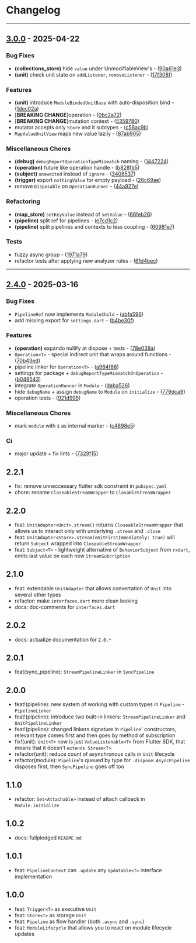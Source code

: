 # Changelog

---
## [3.0.0](https://github.com/arxdeus/modulisto/compare/modulisto-v2.4.0..3.0.0) - 2025-04-22

### Bug Fixes

- **(collections_store)** hide `value` under UnmodifiableView's - ([90a61e3](https://github.com/arxdeus/modulisto/commit/90a61e31617518e143ba41ba410f02df08e3a0b2))
- **(unit)** check unit state on `addListener`, `removeListener` - ([17f308f](https://github.com/arxdeus/modulisto/commit/17f308f152c0351cfe3d51a96e4139dfbd478c99))

### Features

- **(unit)** introduce `ModuleBindedUnitBase` with auto-disposition bind - ([1dec02a](https://github.com/arxdeus/modulisto/commit/1dec02a6b797fb1f77ba5cfae3479a8b98ebf16c))
-  [**BREAKING CHANGE**]operation - ([0bc2a72](https://github.com/arxdeus/modulisto/commit/0bc2a72837d0292e38375fc432c52503fe1c19f9))
-  [**BREAKING CHANGE**]mutation context - ([5359780](https://github.com/arxdeus/modulisto/commit/5359780898ecd0d5dc580a9ad4306322f98b5fe8))
- mutator accepts only `Store` and it subtypes - ([c58ac9b](https://github.com/arxdeus/modulisto/commit/c58ac9b17daa7ac8573df5ac99a95b8d18c28e55))
- `MapValueUnitView` maps new value lazily - ([87ab905](https://github.com/arxdeus/modulisto/commit/87ab905742fff89f2fccc732086ef473dd136b23))

### Miscellaneous Chores

- **(debug)** `debugReportOperationTypeMismatch` naming - ([1447224](https://github.com/arxdeus/modulisto/commit/1447224c8f16882d2a235feede5ff61329aceaaa))
- **(operation)** future like operation handle - ([b828fb5](https://github.com/arxdeus/modulisto/commit/b828fb504cec40081aa5ce6ba1ac73dde6a4757f))
- **(subject)** `unawaited` instead of `ignore` - ([3408537](https://github.com/arxdeus/modulisto/commit/34085376d709941c30d3c1c6b40e335e26a10777))
- **(trigger)** export `nothingValue` for empty payload - ([26c69ae](https://github.com/arxdeus/modulisto/commit/26c69ae20d3d14cc7dc13afe3929fa6c5de52fbc))
- remove `Disposable` on `OperationRunner` - ([44a927e](https://github.com/arxdeus/modulisto/commit/44a927eb292539b979bfa342f013780eda4d6682))

### Refactoring

- **(map_store)** `setKeyValue` instead of `setValue` - ([66feb26](https://github.com/arxdeus/modulisto/commit/66feb263dad38eeee7b33137943dfdadcbfe58a3))
- **(pipeline)** split ref for pipelines - ([e7cd1c2](https://github.com/arxdeus/modulisto/commit/e7cd1c2b4fb3959ab84b64ca844b23b11c6753c6))
- **(pipeline)** split pipelines and contexts to less coupling - ([60981e7](https://github.com/arxdeus/modulisto/commit/60981e75a5f149a9813e7d3d5964ff077b003440))

### Tests

- fuzzy async group - ([1971a79](https://github.com/arxdeus/modulisto/commit/1971a79ffccda216fd503a71d7a4e317ab1dcb91))
- refactor tests after applying new analyzer rules - ([61d4bec](https://github.com/arxdeus/modulisto/commit/61d4becd30fa3e0095bed0e531748e5fb5db23a5))

---
## [2.4.0](https://github.com/arxdeus/modulisto/compare/modulisto-v2.3.0..2.4.0) - 2025-03-16

### Bug Fixes

- `PipelineRef` now implements `ModuleChild` - ([abfa596](https://github.com/arxdeus/modulisto/commit/abfa5961f90d421a957dc2083cd752551aed61eb))
- add missing export for `settings.dart` - ([b4be30f](https://github.com/arxdeus/modulisto/commit/b4be30f3ce08ccdab403ef939e43f3e5ce921bad))

### Features

- **(operation)** expando nullify at dispose + tests - ([78e039a](https://github.com/arxdeus/modulisto/commit/78e039a028d6579f522207e0b862883406b7b344))
- `Operation<T>` - special indirect unit that wraps around functions - ([70b43ed](https://github.com/arxdeus/modulisto/commit/70b43ed44b6ba972a0b9b7cca056cae6acc64a8e))
- pipeline linker for `Operation<T>` - ([a964f68](https://github.com/arxdeus/modulisto/commit/a964f6859636535713a0008ea4ef8d49e7b91c64))
- settings for package + `debugReportTypeMismatchOnOperation` - ([b049543](https://github.com/arxdeus/modulisto/commit/b04954371cc4ad2d2482022ea29687a720ac0fde))
- integrate `OperationRunner` in `Module` - ([daba526](https://github.com/arxdeus/modulisto/commit/daba5269c170e08a9537fca812caf4ddfdbdb6b9))
- hide `debugName` + assign `debugName` to `Module` on `initialize` - ([779dca9](https://github.com/arxdeus/modulisto/commit/779dca9777342a8df65500310d47c132fb14ad23))
- operation tests - ([921d995](https://github.com/arxdeus/modulisto/commit/921d995c968fbebbfaa9cb3afe243f348dc07f18))

### Miscellaneous Chores

- mark `module` with `$` as internal marker - ([c4898e5](https://github.com/arxdeus/modulisto/commit/c4898e5680597e16a0c337f1f4423cc94d873964))

### Ci

- major update + fix lints - ([7329f15](https://github.com/arxdeus/modulisto/commit/7329f153d6608ba43e7639277d72aed62e36bbe4))

## 2.2.1

* fix: remove unneccessary flutter sdk constraint in `pubspec.yaml`
* chore: rename `CloseableStreamWrapper` to `ClosableStreamWrapper`

## 2.2.0

* feat: `UnitAdapter<Unit>.stream()` returns `CloseableStreamWrapper` that allows us to interact only with underlying `.stream` and `.close`
* feat: `UnitAdapter<Store>.stream(emitFirstImmediately: true)` will return `Subject` wrapped into `CloseableStreamWrapper`
* feat: `Subject<T>` - lightweight alternative of `BehaviorSubject` from `rxdart`, emits last value on each new `StreamSubcription`

## 2.1.0

* feat: extendable `UnitAdapter` that allows convertation of `Unit` into several other types
* refactor: make `interfaces.dart` more clean looking
* docs: doc-comments for `interfaces.dart`

## 2.0.2

* docs: actualize documentation for `2.0.*`

## 2.0.1
* feat(sync_pipeline): `StreamPipelineLinker` in `SyncPipeline`

## 2.0.0

* feat!(pipeline): new system of working with custom types in `Pipeline` - `PipelineLinker`
* feat!(pipeline): introduce two built-in linkers: `StreamPipelineLinker` and `UnitPipelineLinker`
* feat!(pipeline): changed linkers signature in `Pipeline`' constructors, relevant type comes first and then goes by method of subscription
* fix!(unit): `Unit<T>` now is just `ValueListenable<T>` from Flutter SDK, that means that it doesn't `extends Stream<T>`
* refactor(unit): reduce count of asynchronous calls in `Unit` lifecycle
* refactor(module): `Pipeline`'s queued by type for `.dispose`: `AsyncPipeline` disposes first, then `SyncPipeline` goes off too

## 1.1.0

* refactor: `Set<Attachable>` instead of attach callback in `Module.initialize`

## 1.0.2

* docs: fullpledged `README.md`

## 1.0.1

* feat: `PipelineContext` can `.update` any `Updatable<T>` interface implementation

## 1.0.0

* feat: `Trigger<T>` as executive `Unit`
* feat: `Store<T>` as storage `Unit`
* feat: `Pipeline` as flow handler (both `.async` and `.sync`)
* feat: `ModuleLifecycle` that allows you to react on module lifecycle updates
